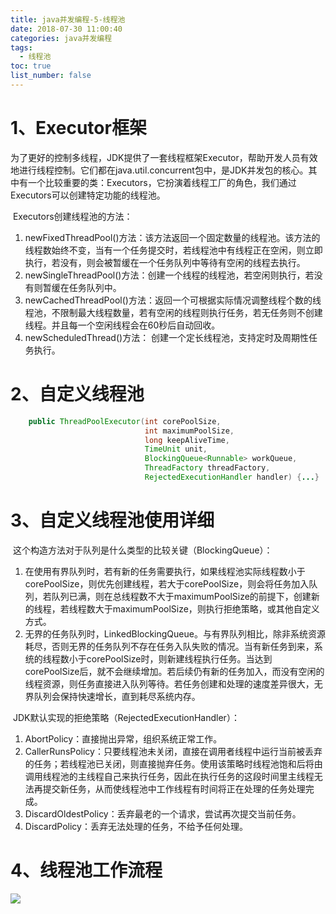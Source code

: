 ```yaml
---
title: java并发编程-5-线程池
date: 2018-07-30 11:00:40
categories: java并发编程
tags: 
  - 线程池
toc: true
list_number: false
---
```


# 1、Executor框架

​        为了更好的控制多线程，JDK提供了一套线程框架Executor，帮助开发人员有效地进行线程控制。它们都在java.util.concurrent包中，是JDK并发包的核心。其中有一个比较重要的类：Executors，它扮演着线程工厂的角色，我们通过Executors可以创建特定功能的线程池。

​        Executors创建线程池的方法：

1. newFixedThreadPool()方法：该方法返回一个固定数量的线程池。该方法的线程数始终不变，当有一个任务提交时，若线程池中有线程正在空闲，则立即执行，若没有，则会被暂缓在一个任务队列中等待有空闲的线程去执行。
2. newSingleThreadPool()方法：创建一个线程的线程池，若空闲则执行，若没有则暂缓在任务队列中。
3. newCachedThreadPool()方法：返回一个可根据实际情况调整线程个数的线程池，不限制最大线程数量，若有空闲的线程则执行任务，若无任务则不创建线程。并且每一个空闲线程会在60秒后自动回收。
4. newScheduledThread()方法： 创建一个定长线程池，支持定时及周期性任务执行。

<!--more-->



# 2、自定义线程池

```java
    public ThreadPoolExecutor(int corePoolSize,
                              int maximumPoolSize,
                              long keepAliveTime,
                              TimeUnit unit,
                              BlockingQueue<Runnable> workQueue,
                              ThreadFactory threadFactory,
                              RejectedExecutionHandler handler) {...}
```



# 3、自定义线程池使用详细

​        这个构造方法对于队列是什么类型的比较关键（BlockingQueue）：

1. 在使用有界队列时，若有新的任务需要执行，如果线程池实际线程数小于corePoolSize，则优先创建线程，若大于corePoolSize，则会将任务加入队列，若队列已满，则在总线程数不大于maximumPoolSize的前提下，创建新的线程，若线程数大于maximumPoolSize，则执行拒绝策略，或其他自定义方式。
2. 无界的任务队列时，LinkedBlockingQueue。与有界队列相比，除非系统资源耗尽，否则无界的任务队列不存在任务入队失败的情况。当有新任务到来，系统的线程数小于corePoolSize时，则新建线程执行任务。当达到corePoolSize后，就不会继续增加。若后续仍有新的任务加入，而没有空闲的线程资源，则任务直接进入队列等待。若任务创建和处理的速度差异很大，无界队列会保持快速增长，直到耗尽系统内存。

​        JDK默认实现的拒绝策略（RejectedExecutionHandler）： 

1. AbortPolicy：直接抛出异常，组织系统正常工作。
2. CallerRunsPolicy：只要线程池未关闭，直接在调用者线程中运行当前被丢弃的任务；若线程池已关闭，则直接抛弃任务。使用该策略时线程池饱和后将由调用线程池的主线程自己来执行任务，因此在执行任务的这段时间里主线程无法再提交新任务，从而使线程池中工作线程有时间将正在处理的任务处理完成。
3. DiscardOldestPolicy：丢弃最老的一个请求，尝试再次提交当前任务。
4. DiscardPolicy：丢弃无法处理的任务，不给予任何处理。



# 4、线程池工作流程

![](Java线程池主要工作流程.jpg)